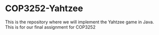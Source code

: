 # COP3252-Yahtzee
This is the repository where we will implement the Yahtzee game in Java. This is for our final assignment for COP3252
